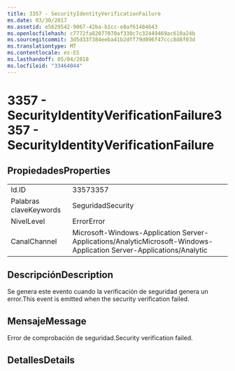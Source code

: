 ```yaml
---
title: 3357 - SecurityIdentityVerificationFailure
ms.date: 03/30/2017
ms.assetid: e5629542-9067-42ba-b1cc-e8af61484643
ms.openlocfilehash: c7772fa82077070af330c7c32449469ac610a24b
ms.sourcegitcommit: 3d5d33f384eeba41b2dff79d096f47ccc8d8f03d
ms.translationtype: MT
ms.contentlocale: es-ES
ms.lasthandoff: 05/04/2018
ms.locfileid: "33464044"
---
```

# <a name="3357---securityidentityverificationfailure"></a><span data-ttu-id="1817a-102">3357 - SecurityIdentityVerificationFailure</span><span class="sxs-lookup"><span data-stu-id="1817a-102">3357 - SecurityIdentityVerificationFailure</span></span>
## <a name="properties"></a><span data-ttu-id="1817a-103">Propiedades</span><span class="sxs-lookup"><span data-stu-id="1817a-103">Properties</span></span>  
  
|||  
|-|-|  
|<span data-ttu-id="1817a-104">Id.</span><span class="sxs-lookup"><span data-stu-id="1817a-104">ID</span></span>|<span data-ttu-id="1817a-105">3357</span><span class="sxs-lookup"><span data-stu-id="1817a-105">3357</span></span>|  
|<span data-ttu-id="1817a-106">Palabras clave</span><span class="sxs-lookup"><span data-stu-id="1817a-106">Keywords</span></span>|<span data-ttu-id="1817a-107">Seguridad</span><span class="sxs-lookup"><span data-stu-id="1817a-107">Security</span></span>|  
|<span data-ttu-id="1817a-108">Nivel</span><span class="sxs-lookup"><span data-stu-id="1817a-108">Level</span></span>|<span data-ttu-id="1817a-109">Error</span><span class="sxs-lookup"><span data-stu-id="1817a-109">Error</span></span>|  
|<span data-ttu-id="1817a-110">Canal</span><span class="sxs-lookup"><span data-stu-id="1817a-110">Channel</span></span>|<span data-ttu-id="1817a-111">Microsoft-Windows-Application Server-Applications/Analytic</span><span class="sxs-lookup"><span data-stu-id="1817a-111">Microsoft-Windows-Application Server-Applications/Analytic</span></span>|  
  
## <a name="description"></a><span data-ttu-id="1817a-112">Descripción</span><span class="sxs-lookup"><span data-stu-id="1817a-112">Description</span></span>  
 <span data-ttu-id="1817a-113">Se genera este evento cuando la verificación de seguridad genera un error.</span><span class="sxs-lookup"><span data-stu-id="1817a-113">This event is emitted when the security verification failed.</span></span>  
  
## <a name="message"></a><span data-ttu-id="1817a-114">Mensaje</span><span class="sxs-lookup"><span data-stu-id="1817a-114">Message</span></span>  
 <span data-ttu-id="1817a-115">Error de comprobación de seguridad.</span><span class="sxs-lookup"><span data-stu-id="1817a-115">Security verification failed.</span></span>  
  
## <a name="details"></a><span data-ttu-id="1817a-116">Detalles</span><span class="sxs-lookup"><span data-stu-id="1817a-116">Details</span></span>
